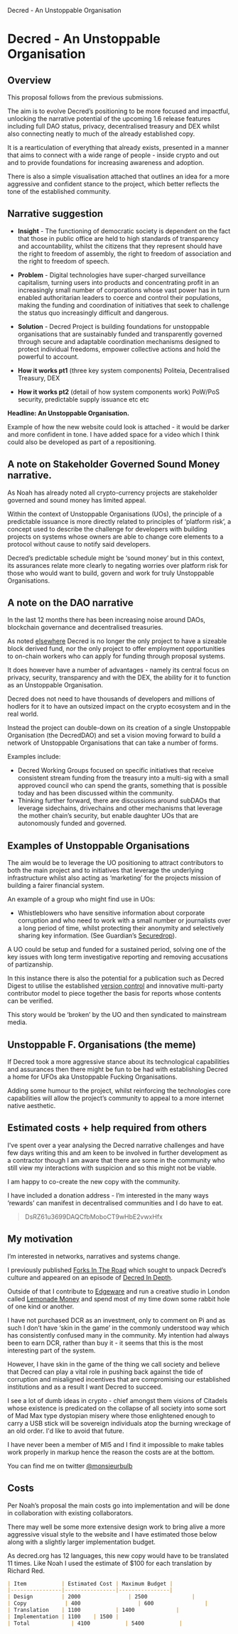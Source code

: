 Decred - An Unstoppable Organisation

# Decred - An Unstoppable Organisation

## Overview

This proposal follows from the previous submissions.

The aim is to evolve Decred’s positioning to be more focused and impactful, unlocking the narrative potential of the upcoming 1.6 release features including full DAO status, privacy, decentralised treasury and DEX whilst also connecting neatly to much of the already established copy. 

It is a rearticulation of everything that already exists, presented in a manner that aims to connect with a wide range of people - inside crypto and out and to provide foundations for increasing awareness and adoption. 

There is also a simple visualisation attached that outlines an idea for a more aggressive and confident stance to the project, which better reflects the tone of the established community. 

## Narrative suggestion 

- **Insight** - The functioning of democratic society is dependent on the fact that those in public office are held to high standards of transparency and accountability, whilst the citizens that they represent should have the right to freedom of assembly, the right to freedom of association and the right to freedom of speech. 

- **Problem** - Digital technologies have super-charged surveillance capitalism, turning users into products and concentrating profit  in an increasingly small number of corporations whose vast power has in turn enabled authoritarian leaders to coerce and control their populations, making the funding and coordination of initiatives that seek to challenge the status quo increasingly difficult and dangerous. 

- **Solution** - Decred Project is building foundations for unstoppable organisations that are  sustainably funded and transparently governed through secure and adaptable coordination mechanisms designed to protect individual freedoms, empower collective actions and hold the powerful to account. 

- **How it works pt1** (three key system components) Politeia, Decentralised Treasury, DEX   

- **How it works pt2** (detail of how system components work) PoW/PoS security, predictable supply issuance etc etc

**Headline: An Unstoppable Organisation.** 

Example of how the new website could look is attached - it would  be darker and more confident in tone. I have added space for a video which I think could also be developed as part of a repositioning.

## A note on Stakeholder Governed Sound Money narrative.

As Noah has already noted all crypto-currency projects are stakeholder governed and sound money has limited appeal.

Within the context of Unstoppable Organisations (UOs), the principle of a predictable issuance is more directly related to principles of ‘platform risk’, a concept used to describe the challenge for developers with building projects on systems whose owners are able to change core elements to a protocol without cause to notify said developers. 

Decred’s predictable schedule might be ‘sound money’ but in this context, its assurances relate more clearly to negating worries over platform risk for those who would want to build, govern and work for truly Unstoppable Organisations. 

## A note on the DAO narrative

In the last 12 months there has been increasing noise around DAOs, blockchain governance and decentralised treasuries. 

As noted [elsewhere](https://www.reddit.com/r/decred/comments/hxul33/metadao_pooling_onchain_funding_for_public_good/) Decred is no longer the only project to have a sizeable block derived fund, nor the only project to offer employment opportunities to on-chain workers who can apply for funding through proposal systems.

It does however have a number of advantages - namely its central focus on privacy, security, transparency and with the DEX, the ability for it to function as an Unstoppable Organisation. 

Decred does not need to have thousands of developers and millions of hodlers for it to have an outsized impact on the crypto ecosystem and in the real world. 

Instead the project can double-down on its creation of a single Unstoppable Organisation (the DecredDAO) and set a vision moving forward to build a network of Unstoppable Organisations that can take a number of forms. 

Examples include: 

- Decred Working Groups focused on specific initiatives that receive consistent stream funding from the treasury into a multi-sig with a small approved council who can spend the grants, something that is possible today and has been discussed within the community.
- Thinking further forward, there are discussions around subDAOs that leverage sidechains, drivechains and other mechanisms that leverage the mother chain’s security, but enable daughter UOs that are autonomously funded and governed.

## Examples of Unstoppable Organisations

The aim would be to leverage the UO positioning to attract contributors to both the main project and to initiatives that leverage the underlying infrastructure whilst also acting as ‘marketing’ for the projects mission of building a fairer financial system.

An example of a group who might find use in UOs:

- Whistleblowers who have sensitive information about corporate corruption and who need to work with a small number or journalists over a long period of time, whilst protecting their anonymity and selectively sharing key information. (See Guardian’s [Securedrop](https://www.theguardian.com/securedrop)).

A UO could be setup and funded for a sustained period, solving one of the key issues with long term investigative reporting and removing accusations of partizanship. 
 
In this instance there is also the potential for a publication such as Decred Digest to utilise the established [version control](https://www.coindesk.com/version-control-can-help-the-media-win-back-reader-trust) and innovative multi-party contributor model to piece together the basis for reports whose contents can be verified.

This story would be ‘broken’ by the UO and then syndicated to mainstream media.  

## Unstoppable F. Organisations (the meme)

If Decred took a more aggressive stance about its technological capabilities and assurances then there might be fun to be had with establishing Decred a home for UFOs aka Unstoppable Fucking Organisations. 

Adding some humour to the project, whilst reinforcing the technologies core capabilities will allow the project’s community to appeal to a more internet native aesthetic. 

## Estimated costs + help required from others

I’ve spent over a year analysing the Decred narrative challenges and have few days writing this and am keen to be involved in further development as a contractor though I am aware that there are some in the community who still view my interactions with suspicion and so this might not be viable.

I am happy to co-create the new copy with the community. 

I have included a donation address - I’m interested in the many ways ‘rewards’ can manifest in decentralised communities and I do have to eat. 

> DsRZ61u3699DAQCfbMoboCT9wHbE2vwxHfx

## My motivation

I’m interested in networks, narratives and systems change. 

I previously published [Forks In The Road](https://github.com/monsieurbulb/forksintheroad/blob/master/Decred_forks_in_the_road.md) which sought to unpack Decred’s culture and appeared on an episode of [Decred In Depth](https://decredindepth.libsyn.com/akin-checkmate-mr-bulb-dcr-use-case-growth). 

Outside of that I contribute to [Edgeware](https://commonwealth.im) and run a creative studio in London called [Lemonade Money](https://lemonademoney.tv) and spend most of my time down some rabbit hole of one kind or another.

I have not purchased DCR as an investment, only to comment on Pi and as such I don’t have ‘skin in the game’ in the commonly understood way which has consistently confused many in the community. My intention had always been to earn DCR, rather than buy it - it seems that this is the most interesting part of the system. 

However, I have skin in the game of the thing we call society and believe that Decred can play a vital role in pushing back against the tide of corruption and misaligned incentives that are compromising our established institutions and as a result I want Decred to succeed. 

I see a lot of dumb ideas in crypto - chief amongst them visions of Citadels whose existence is predicated on the collapse of all society into some sort of Mad Max type dystopian misery where those enlightened enough to carry a USB stick will be sovereign individuals atop the burning wreckage of an old order. I'd like to avoid that future. 

I have never been a member of MI5 and I find it impossible to make tables work properly in markup hence the reason the costs are at the bottom. 

You can find me on twitter [@monsieurbulb](https://twitter.com/monsieurbulb)

## Costs

Per Noah’s proposal the main costs go into implementation and will be done in collaboration with existing collaborators. 

There may well be some more extensive design work to bring alive a more aggressive visual style to the website and I have estimated those below along with a slightly larger implementation budget. 

As decred.org has 12 languages, this new copy would have to be translated 11 times. Like Noah I used the estimate of $100 for each translation by Richard Red. 

```markdown
| Item           | Estimated Cost | Maximum Budget |
|----------------|----------------|----------------|
| Design         | 2000               | 2500              |
| Copy            | 400                  | 600                |
| Translation    | 1100           | 1400             |
| Implementation | 1100    | 1500 |
| Total             | 4100           | 5400           |